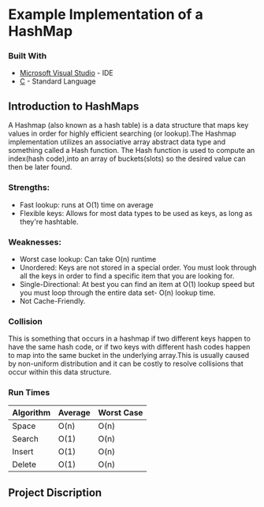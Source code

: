 # Example Implementation of a HashMap

### Built With
* [Microsoft Visual Studio](https://visualstudio.microsoft.com/pl/) - IDE
* [C](https://en.wikipedia.org/wiki/C) - Standard Language 

## Introduction to HashMaps
A Hashmap (also known as a hash table) is a data structure that maps key values in order for highly efficient searching (or lookup).The Hashmap implementation utilizes an associative array abstract data type and something called a Hash function. The Hash function is used to compute an index(hash code),into an array of buckets(slots) so the desired value can then be later found.

### Strengths: 
- Fast lookup: runs at O(1) time on average
- Flexible keys: Allows for most data types to be used as keys, as long as they're hashtable.
### Weaknesses: 
- Worst case lookup: Can take O(n) runtime
- Unordered: Keys are not stored in a special order. You must look through all the keys in order to find a specific item that you are looking for.
- Single-Directional: At best you can find an item at O(1) lookup speed but you must loop through the entire data set- O(n) lookup time.
- Not Cache-Friendly.

### Collision
This is something that occurs in a hashmap if two different keys happen to have the same hash code, or if two keys with different hash codes happen to map into the same bucket in the underlying array.This is usually caused by non-uniform distribution and it can be costly to resolve collisions that occur within this data structure.


### Run Times
| Algorithm  | Average | Worst Case |
| ------------- | ------------- | ------------- |
| Space  | O(n) | O(n) |
| Search  | O(1) | O(n) |
| Insert  | O(1) | O(n) |
| Delete  | O(1) | O(n) |

## Project Discription
